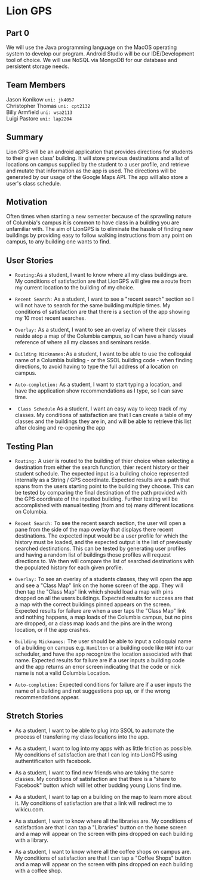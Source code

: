 # Lion GPS

## Part 0

We will use the Java programming language on the MacOS operating system to develop our program. Android Studio will be our IDE/Development tool of choice. We will use NoSQL via MongoDB for our database and persistent storage needs.

## Team Members

Jason Konikow ```uni: jk4057 ```  
Christopher Thomas ```uni: cpt2132 ```  
Billy Armfield ```uni: wsa2113```  
Luigi Pastore ```uni: lap2204```


## Summary
Lion GPS will be an android application that provides directions for students to their given class' building. It will store previous destinations and a list of locations on campus supplied by the student to a user profile, and retrieve and mutate that information as the app is used. The directions will be generated by our usage of the Google Maps API. The app will also store a user's class schedule.

## Motivation
Often times when starting a new semester because of the sprawling nature of Columbia's campus it is common to have class in a building you are unfamiliar with. The aim of LionGPS is to eliminate the hassle of finding new buildings by providing easy to follow walking instructions from any point on campus, to any building one wants to find. 

## User Stories
* `Routing:`As a student, I want to know where all my class buildings are. My
  conditions of satisfaction are that LionGPS will give me a route from my
  current location to the building of my choice.

* `Recent Search:` As a student, I want to see a "recent search" section so I will not have to
  search for the same building multiple times. My conditions of satisfaction
  are that there is a section of the app showing my 10 most recent searches.

* `Overlay:` As a student, I want to see an overlay of where their classes reside atop a map of the Columbia campus, so I can have a handy visual reference of where all my classes and seminars reside. 
  
 
* `Building Nicknames:`As a student, I want to be able to use  the colloquial name of a Columbia building - or the SSOL building code - when finding directions, to avoid having to type the full address of a location on campus. 
 
* `Auto-completion:` As a student, I want to start typing a location, and have the application show recommendations as I type, so I can save time.

* ` Class Schedule` As a student, I want an easy way to keep track of my classes. My
   conditions of satisfaction are that I can create a table of my classes and
   the buildings they are in, and will be able to retrieve this list after
   closing and re-opening the app 

   
## Testing Plan

* `Routing:` A user is routed to the building of thier choice when selecting a destination from either the search function, thier recent history or their student schedule. The expected input is a building choice represented internally as a String / GPS coordinate. Expected results are a path that spans from the users starting point to the building they choose. This can be tested by comparing the final destination of the path provided with the GPS coordinate of the inputted building. Further testing will be accomplished with manual testing (from and to) many different locations on Columbia.  

* `Recent Search:` To see the recent search section, the user will open a pane from the side of the map overlay that displays there recent destinations. The expected input would be a user profile for which the history must be loaded, and the expected output is the list of previously searched destinations. This can be tested by generating user profiles and having a random list of buildings those profiles will request directions to. We then will compare the list of searched destinations with the populated history for each given profile. 

* `Overlay:` To see an overlay of a students classes, they will open the app and see a "Class Map" link on the home screen of the app. They will then tap the "Class Map" link which should load a map with pins dropped on all the users buildings. Expected results for success are that a map with the correct buildings pinned appears on the screen. Expected results for failure are when a user taps the "Class Map" link and nothing happens, a map loads of the Columbia campus, but no pins are dropped, or a class map loads and the pins are in the wrong location, or if the app crashes.

* `Building Nicknames:` The user should be able to input a colloquial name of a building on campus e.g. `Hamilton` or a building code like `HAM` into our scheduler, and have the app recognize the location associated with that name. Expected results for failure are if a user inputs a building code and the app returns an error screen indicating that the code or nick name is not a valid Columbia Location.

* `Auto-completion:` Expected conditions for failure are if a user inputs the name of a building and not suggestions pop up, or if the wrong recommendations appear.

## Stretch Stories

* As a student, I want to be able to plug into SSOL to automate the process of transfering my class locations into the app.
 
* As a student, I want to log into my apps with as
  little friction as possible. My conditions of satisfaction are that I can log
  into LionGPS using authentificaiton with facebook.

* As a student, I want to find new friends who are taking the same classes.
  My conditions of satisfaction are that there is a "share to Facebook" button
  which will let other budding young Lions find me. 

* As a student, I want to tap on a building on the map to learn more
  about it. My conditions of satisfaction are that a link will redirect me to
  wikicu.com.

* As a student, I want to know where all the libraries are. My
   conditions of satisfaction are that I can tap a "Libraries" button on the home screen and a map will appear
   on the screen with pins dropped on each building with a library. 

* As a student, I want to know where all the coffee shops on
   campus are. My conditions of satisfaction are that I can tap a "Coffee
   Shops" button and a map will appear on the screen with pins dropped on each building with a coffee shop.


